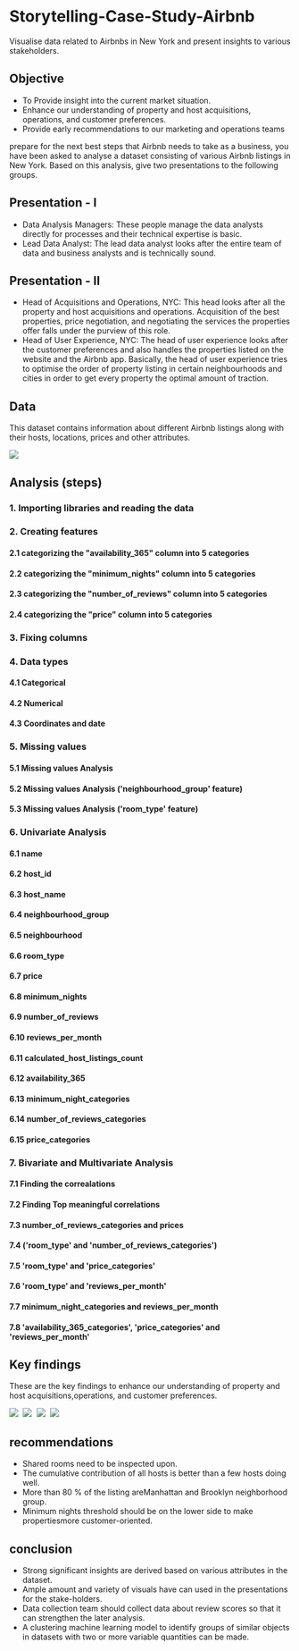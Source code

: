 # Storytelling-Case-Study-Airbnb
 Visualise data related to Airbnbs in New York and present insights to various stakeholders.
 
 ## Objective
- To Provide insight into the current market situation.
- Enhance our understanding of property and host acquisitions, 
operations, and customer preferences.
- Provide early recommendations to our marketing and operations 
teams

prepare for the next best steps that Airbnb needs to take as a business, you have been asked to analyse a dataset consisting of various Airbnb listings in New York. Based on this analysis, give two presentations to the following groups.

## Presentation - I
- Data Analysis Managers: These people manage the data analysts directly for processes and their technical expertise is basic.
- Lead Data Analyst: The lead data analyst looks after the entire team of data and business analysts and is technically sound.
## Presentation - II
- Head of Acquisitions and Operations, NYC: This head looks after all the property and host acquisitions and operations. Acquisition of the best properties, price negotiation, and negotiating the services the properties offer falls under the purview of this role.
- Head of User Experience, NYC: The head of user experience looks after the customer preferences and also handles the properties listed on the website and the Airbnb app. Basically, the head of user experience tries to optimise the order of property listing in certain neighbourhoods and cities in order to get every property the optimal amount of traction.

## Data
This dataset contains information about different Airbnb listings along with their hosts, locations, prices and other attributes.

<kbd>  ![](images/data_dic.PNG)  </kbd>
 
## Analysis (steps)
### 1. Importing libraries and reading the data
### 2. Creating features
#### 2.1 categorizing the "availability_365" column into 5 categories
#### 2.2 categorizing the "minimum_nights" column into 5 categories
#### 2.3 categorizing the "number_of_reviews" column into 5 categories
#### 2.4 categorizing the "price" column into 5 categories
### 3. Fixing columns
### 4. Data types
#### 4.1 Categorical
#### 4.2 Numerical
#### 4.3 Coordinates and date
### 5. Missing values
#### 5.1 Missing values Analysis
#### 5.2 Missing values Analysis ('neighbourhood_group' feature)
#### 5.3 Missing values Analysis ('room_type' feature)
### 6. Univariate Analysis
#### 6.1 name
#### 6.2 host_id
#### 6.3 host_name
#### 6.4 neighbourhood_group
#### 6.5 neighbourhood
#### 6.6 room_type
#### 6.7 price
#### 6.8 minimum_nights
#### 6.9 number_of_reviews
#### 6.10 reviews_per_month
#### 6.11 calculated_host_listings_count
#### 6.12 availability_365
#### 6.13 minimum_night_categories
#### 6.14 number_of_reviews_categories
#### 6.15 price_categories
### 7. Bivariate and Multivariate Analysis
#### 7.1 Finding the correalations
#### 7.2 Finding Top meaningful correlations
#### 7.3 number_of_reviews_categories and prices
#### 7.4 ('room_type' and 'number_of_reviews_categories')
#### 7.5 'room_type' and 'price_categories'
#### 7.6 'room_type' and 'reviews_per_month'
#### 7.7 minimum_night_categories and reviews_per_month
#### 7.8 'availability_365_categories', 'price_categories' and 'reviews_per_month'

## Key findings
These are the key findings to enhance our understanding of property and host acquisitions,operations, and customer preferences.

<kbd>  ![](images/shared_rooms.PNG)  </kbd>
<kbd>  ![](images/effects.PNG)  </kbd>
<kbd>  ![](images/every_hosts_matter.PNG)  </kbd>
<kbd>  ![](images/neighbourhoods.PNG)  </kbd>

## recommendations

- Shared rooms need to be inspected upon.
- The cumulative contribution of all hosts is better than a few hosts doing well.
- More than 80 % of the listing areManhattan and Brooklyn neighborhood group.
- Minimum nights threshold should be on the lower side to make propertiesmore customer-oriented.

## conclusion
- Strong significant insights are derived based on various attributes in the dataset.
- Ample amount and variety of visuals have can used in the presentations for the stake-holders.
- Data collection team should collect data about review scores so that it can strengthen the later analysis.
- A clustering machine learning model to identify groups of similar objects in datasets with two or more variable quantities can be made.
